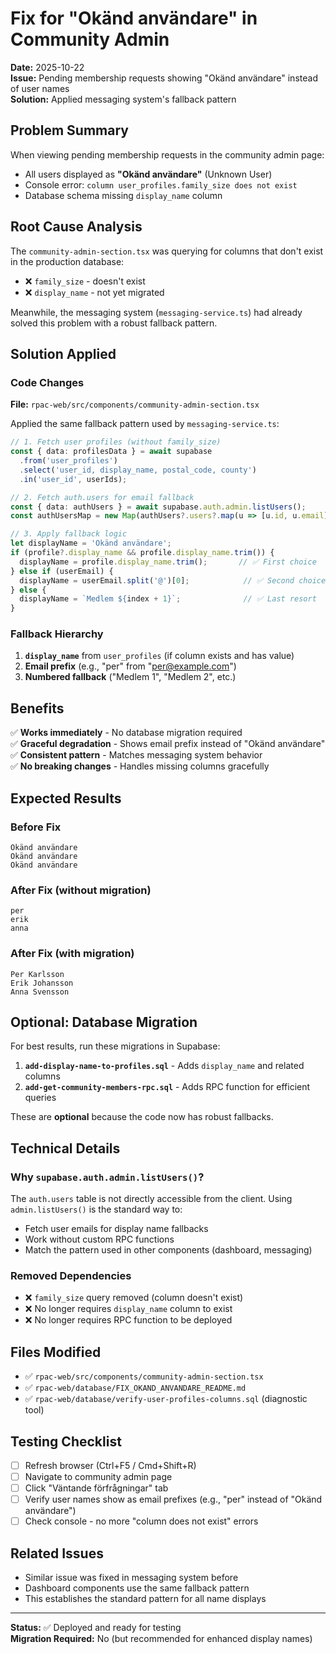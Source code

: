 # Fix for "Okänd användare" in Community Admin

**Date:** 2025-10-22  
**Issue:** Pending membership requests showing "Okänd användare" instead of user names  
**Solution:** Applied messaging system's fallback pattern

## Problem Summary

When viewing pending membership requests in the community admin page:
- All users displayed as **"Okänd användare"** (Unknown User)
- Console error: `column user_profiles.family_size does not exist`
- Database schema missing `display_name` column

## Root Cause Analysis

The `community-admin-section.tsx` was querying for columns that don't exist in the production database:
- ❌ `family_size` - doesn't exist
- ❌ `display_name` - not yet migrated

Meanwhile, the messaging system (`messaging-service.ts`) had already solved this problem with a robust fallback pattern.

## Solution Applied

### Code Changes

**File:** `rpac-web/src/components/community-admin-section.tsx`

Applied the same fallback pattern used by `messaging-service.ts`:

```typescript
// 1. Fetch user profiles (without family_size)
const { data: profilesData } = await supabase
  .from('user_profiles')
  .select('user_id, display_name, postal_code, county')
  .in('user_id', userIds);

// 2. Fetch auth.users for email fallback
const { data: authUsers } = await supabase.auth.admin.listUsers();
const authUsersMap = new Map(authUsers?.users?.map(u => [u.id, u.email]) || []);

// 3. Apply fallback logic
let displayName = 'Okänd användare';
if (profile?.display_name && profile.display_name.trim()) {
  displayName = profile.display_name.trim();       // ✅ First choice
} else if (userEmail) {
  displayName = userEmail.split('@')[0];            // ✅ Second choice (e.g., "per")
} else {
  displayName = `Medlem ${index + 1}`;              // ✅ Last resort
}
```

### Fallback Hierarchy

1. **`display_name`** from `user_profiles` (if column exists and has value)
2. **Email prefix** (e.g., "per" from "per@example.com")
3. **Numbered fallback** ("Medlem 1", "Medlem 2", etc.)

## Benefits

✅ **Works immediately** - No database migration required  
✅ **Graceful degradation** - Shows email prefix instead of "Okänd användare"  
✅ **Consistent pattern** - Matches messaging system behavior  
✅ **No breaking changes** - Handles missing columns gracefully

## Expected Results

### Before Fix
```
Okänd användare
Okänd användare
Okänd användare
```

### After Fix (without migration)
```
per
erik
anna
```

### After Fix (with migration)
```
Per Karlsson
Erik Johansson
Anna Svensson
```

## Optional: Database Migration

For best results, run these migrations in Supabase:

1. **`add-display-name-to-profiles.sql`** - Adds `display_name` and related columns
2. **`add-get-community-members-rpc.sql`** - Adds RPC function for efficient queries

These are **optional** because the code now has robust fallbacks.

## Technical Details

### Why `supabase.auth.admin.listUsers()`?

The `auth.users` table is not directly accessible from the client. Using `admin.listUsers()` is the standard way to:
- Fetch user emails for display name fallbacks
- Work without custom RPC functions
- Match the pattern used in other components (dashboard, messaging)

### Removed Dependencies

- ❌ `family_size` query removed (column doesn't exist)
- ❌ No longer requires `display_name` column to exist
- ❌ No longer requires RPC function to be deployed

## Files Modified

- ✅ `rpac-web/src/components/community-admin-section.tsx`
- ✅ `rpac-web/database/FIX_OKAND_ANVANDARE_README.md`
- ✅ `rpac-web/database/verify-user-profiles-columns.sql` (diagnostic tool)

## Testing Checklist

- [ ] Refresh browser (Ctrl+F5 / Cmd+Shift+R)
- [ ] Navigate to community admin page
- [ ] Click "Väntande förfrågningar" tab
- [ ] Verify user names show as email prefixes (e.g., "per" instead of "Okänd användare")
- [ ] Check console - no more "column does not exist" errors

## Related Issues

- Similar issue was fixed in messaging system before
- Dashboard components use the same fallback pattern
- This establishes the standard pattern for all name displays

---

**Status:** ✅ Deployed and ready for testing  
**Migration Required:** No (but recommended for enhanced display names)

